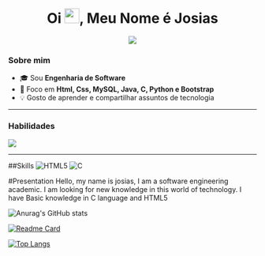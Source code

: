
<!-- Cabeçalho -->
<h1 align="center">Oi <img src="https://raw.githubusercontent.com/rahulbanerjee26/githubAboutMeGenerator/main/icons/hand.gif" width="30"/>, Meu Nome é Josias</h1>

<p align="center">
  <!-- Texto digitando -->
  <img src="https://readme-typing-svg.demolab.com?font=Fira+Code&pause=1200&center=true&vCenter=true&width=600&lines=Dev+em+forma%C3%A7%C3%A3o;Amante+de+back-end+e+front-end;Aprendendo+todo+dia+%F0%9F%92%AA" />
</p>

### Sobre mim
- 🎓 Sou **Engenharia de Software**
- 🚀 Foco em **Html, Css, MySQL, Java, C, Python e Bootstrap**
- 💡 Gosto de aprender e compartilhar assuntos de tecnologia

---

### Habilidades
<p align="left">
  <img src="https://skillicons.dev/icons?i=html,css,java,python,mysql,bootstrap,git,github,vscode,linux" />
</p>

---

##Skills
![HTML5](https://img.shields.io/badge/HTML5-E34F26?style=for-the-badge&logo=html5&logoColor=white)
![C](https://img.shields.io/badge/C-00599C?style=for-the-badge&logo=c&logoColor=white)

#Presentation
Hello, my name is josias, I am a software engineering academic.
I am looking for new knowledge in this world of technology.
I have
Basic knowledge in C language and HTML5

![Anurag's GitHub stats](https://github-readme-stats.vercel.app/api?username=josias1999&show_icons=true&theme=transparent)

[![Readme Card](https://github-readme-stats.vercel.app/api/pin/?username=josias1999&repo=github-readme-stats)](https://github.com/josias/github-readme-stats)

[![Top Langs](https://github-readme-stats.vercel.app/api/top-langs/?username=josias1999&hide_progress=true)](https://github.com/josias/github-readme-stats)


